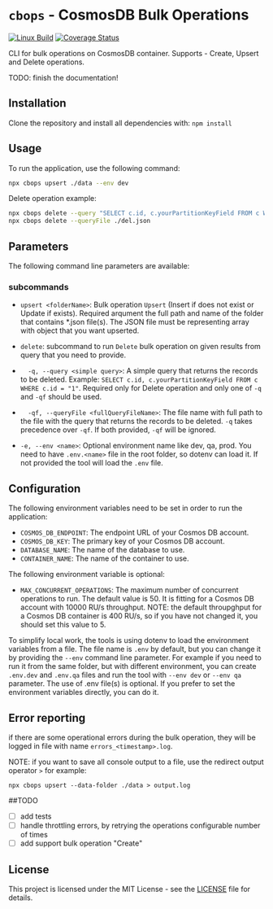 # `cbops` - CosmosDB Bulk Operations

[![Linux Build][github-actions-ci-image]][github-actions-ci-url] [![Coverage Status][coveralls-image]][coveralls-url]

CLI for bulk operations on CosmosDB container.
Supports - Create, Upsert and Delete operations.

TODO: finish the documentation!

## Installation

Clone the repository and install all dependencies with:
`npm install`

## Usage

To run the application, use the following command:

```bash
npx cbops upsert ./data --env dev
```

Delete operation example:

```bash
npx cbops delete --query "SELECT c.id, c.yourPartitionKeyField FROM c WHERE c.yourPartitionKeyField = 'SOME VALUE'"
npx cbops delete --queryFile ./del.json
```

## Parameters

The following command line parameters are available:

### subcommands

- `upsert <folderName>`: Bulk operation `Upsert` (Insert if does not exist or Update if exists). Required arqument the full path and name of the folder that contains \*.json file(s). The JSON file must be representing array with object that you want upserted.
- `delete`: subcommand to run `Delete` bulk operation on given results from query that you need to provide.
- `  -q, --query <simple query>`: A simple query that returns the records to be deleted. Example: `SELECT c.id, c.yourPartitionKeyField FROM c WHERE c.id = "1"`. Required only for Delete operation and only one of `-q` and `-qf` should be used.
- `  -qf, --queryFile <fullQueryFileName>`: The file name with full path to the file with the query that returns the records to be deleted. `-q` takes precedence over `-qf`. If both provided, `-qf` will be ignored.

- `-e, --env <name>`: Optional environment name like dev, qa, prod. You need to have `.env.<name>` file in the root folder, so dotenv can load it. If not provided the tool will load the `.env` file.

## Configuration

The following environment variables need to be set in order to run the application:

- `COSMOS_DB_ENDPOINT`: The endpoint URL of your Cosmos DB account.
- `COSMOS_DB_KEY`: The primary key of your Cosmos DB account.
- `DATABASE_NAME`: The name of the database to use.
- `CONTAINER_NAME`: The name of the container to use.

The following environment variable is optional:

- `MAX_CONCURRENT_OPERATIONS`: The maximum number of concurrent operations to run. The default value is 50. It is fitting for a Cosmos DB account with 10000 RU/s throughput.
  NOTE: the default throupghput for a Cosmos DB container is 400 RU/s, so if you have not changed it, you should set this value to 5.

To simplify local work, the tools is using dotenv to load the environment variables from a file. The file name is `.env` by default, but you can change it by providing the `--env` command line parameter.
For example if you need to run it from the same folder, but with different environment, you can create `.env.dev` and `.env.qa` files and run the tool with `--env dev` or `--env qa` parameter.
The use of .env file(s) is optional. If you prefer to set the environment variables directly, you can do it.

## Error reporting

if there are some operational errors during the bulk operation, they will be logged in file with name `errors_<timestamp>.log`.

NOTE: if you want to save all console output to a file, use the redirect output operator `>` for example:

`npx cbops upsert --data-folder ./data > output.log`

##TODO

- [ ] add tests
- [ ] handle throttling errors, by retrying the operations configurable number of times
- [ ] add support bulk operation "Create"

## License

This project is licensed under the MIT License - see the [LICENSE](LICENSE) file for details.

[github-actions-ci-image]: https://badgen.net/github/checks/expressjs/express/master?label=linux
[github-actions-ci-url]: https://github.com/expressjs/express/actions/workflows/ci.yml
[coveralls-image]: https://coveralls.io/repos/github/ntodorov/cosmos-bulk-ops/badge.svg?branch=master
[coveralls-url]: https://coveralls.io/github/ntodorov/cosmos-bulk-ops?branch=master
